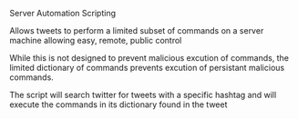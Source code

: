 Server Automation Scripting

Allows tweets to perform a limited subset of commands on a server machine allowing easy, remote, public control

While this is not designed to prevent malicious excution of commands, the limited dictionary of commands prevents excution of persistant malicious commands. 

The script will search twitter for tweets with a specific hashtag and will execute the commands in its dictionary found in the tweet
